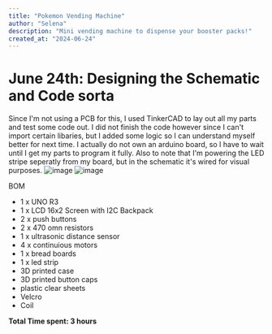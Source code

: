 ```yaml
---
title: "Pokemon Vending Machine"
author: "Selena"
description: "Mini vending machine to dispense your booster packs!"
created_at: "2024-06-24"
---
```


# June 24th: Designing the Schematic and Code sorta
Since I'm not using a PCB for this, I used TinkerCAD to lay out all my parts and test some code out. I did not finish the code however since I can't import certain libaries, but I added some logic so I can understand myself better for next time. I actually do not own an arduino board, so I have to wait until I get my parts to program it fully. Also to note that I'm powering the LED stripe seperatly from my board, but in the schematic it's wired for visual purposes.
![image](https://github.com/user-attachments/assets/9b4a688b-05b4-40cd-a889-d81836076f54)
![image](https://github.com/user-attachments/assets/c90eb0d4-8700-44bd-bcfa-4452b596b242)

BOM
- 1 x UNO R3
- 1 x LCD 16x2 Screen with I2C Backpack
- 2 x push buttons
- 2 x 470 omn resistors
- 1 x ultrasonic distance sensor
- 4 x continuious motors
- 1 x bread boards
- 1 x led strip
- 3D printed case
- 3D printed button caps
- plastic clear sheets
- Velcro
- Coil

**Total Time spent: 3 hours**

